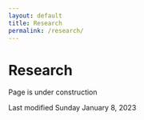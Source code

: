 ```yaml
---
layout: default
title: Research
permalink: /research/
---
```


<div class = 'research'>
  
  <h1> Research </h1>
 
Page is under construction 

Last modified Sunday January 8, 2023
</div>
